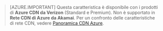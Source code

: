 > [AZURE.IMPORTANT] Questa caratteristica è disponibile con i prodotti di **Azure CDN da Verizon** (Standard e Premium). Non è supportato in **Rete CDN di Azure da Akamai**.  Per un confronto delle caratteristiche di rete CDN, vedere [Panoramica CDN Azure](cdn-overview.md#azure-cdn-features). 